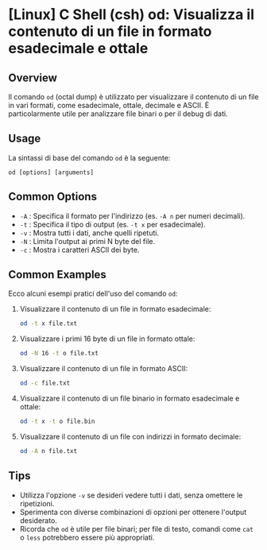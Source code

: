 # [Linux] C Shell (csh) od: Visualizza il contenuto di un file in formato esadecimale e ottale

## Overview
Il comando `od` (octal dump) è utilizzato per visualizzare il contenuto di un file in vari formati, come esadecimale, ottale, decimale e ASCII. È particolarmente utile per analizzare file binari o per il debug di dati.

## Usage
La sintassi di base del comando `od` è la seguente:

```
od [options] [arguments]
```

## Common Options
- `-A` : Specifica il formato per l'indirizzo (es. `-A n` per numeri decimali).
- `-t` : Specifica il tipo di output (es. `-t x` per esadecimale).
- `-v` : Mostra tutti i dati, anche quelli ripetuti.
- `-N` : Limita l'output ai primi N byte del file.
- `-c` : Mostra i caratteri ASCII dei byte.

## Common Examples
Ecco alcuni esempi pratici dell'uso del comando `od`:

1. Visualizzare il contenuto di un file in formato esadecimale:
   ```bash
   od -t x file.txt
   ```

2. Visualizzare i primi 16 byte di un file in formato ottale:
   ```bash
   od -N 16 -t o file.txt
   ```

3. Visualizzare il contenuto di un file in formato ASCII:
   ```bash
   od -c file.txt
   ```

4. Visualizzare il contenuto di un file binario in formato esadecimale e ottale:
   ```bash
   od -t x -t o file.bin
   ```

5. Visualizzare il contenuto di un file con indirizzi in formato decimale:
   ```bash
   od -A n file.txt
   ```

## Tips
- Utilizza l'opzione `-v` se desideri vedere tutti i dati, senza omettere le ripetizioni.
- Sperimenta con diverse combinazioni di opzioni per ottenere l'output desiderato.
- Ricorda che `od` è utile per file binari; per file di testo, comandi come `cat` o `less` potrebbero essere più appropriati.